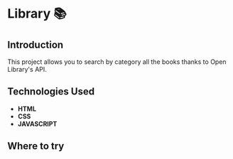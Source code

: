 # Library 📚

## Introduction 
This project allows you to search by category all the books thanks to Open Library's API.  


## Technologies Used 
- **HTML**
- **CSS**
- **JAVASCRIPT**

## Where to try
